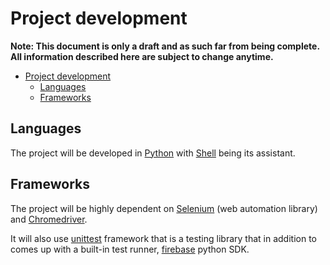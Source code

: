 # Project development

**Note: This document is only a draft and as such far from being complete. All information described here are subject to change anytime.**

- [Project development](#project-development)
  - [Languages](#languages)
  - [Frameworks](#frameworks)

## Languages

The project will be developed in [Python][_python] with [Shell][_shell] being its assistant.

## Frameworks

The project will be highly dependent on [Selenium][_selenium] (web automation library) and [Chromedriver][_chromedriver].

It will also use [unittest][_unittest] framework that is a testing library that in addition to comes up with a built-in test runner, [firebase][_firebase] python SDK.

<!-- Definitions -->

[_shell]: https://en.wikipedia.org/wiki/Shell_script
[_python]: https://en.wikipedia.org/wiki/Python_(programming_language)
[_firebase]: https://firebase.google.com/docs/reference/admin/python
[_selenium]: https://selenium-python.readthedocs.io/
[_unittest]: https://docs.python.org/3/library/unittest.html
[_chromedriver]: https://chromedriver.chromium.org/
